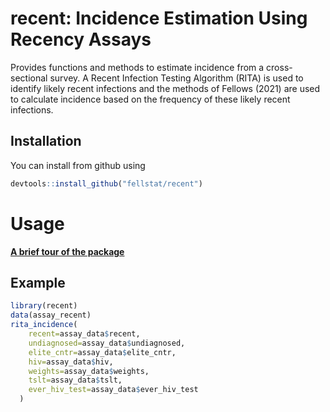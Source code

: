 
# recent: Incidence Estimation Using Recency Assays

<!-- badges: start -->
<!-- badges: end -->

Provides functions and methods to estimate incidence from a cross-sectional survey. A Recent Infection Testing Algorithm (RITA) is used to identify likely recent infections and the methods of Fellows (2021) are used to calculate incidence based on the frequency of these likely recent infections.

## Installation

You can install from github using

``` r
devtools::install_github("fellstat/recent")
```

# Usage

**[A brief tour of the package](https://fellstat.github.io/recent/articles/introduction.html)**

## Example

``` r
library(recent)
data(assay_recent)
rita_incidence(
    recent=assay_data$recent,
    undiagnosed=assay_data$undiagnosed,
    elite_cntr=assay_data$elite_cntr,
    hiv=assay_data$hiv,
    weights=assay_data$weights,
    tslt=assay_data$tslt,
    ever_hiv_test=assay_data$ever_hiv_test
  )
```

